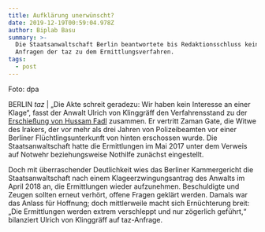 ```yaml
---
title: Aufklärung unerwünscht?
date: 2019-12-19T00:59:04.978Z
author: Biplab Basu
summary: >-
  Die Staatsanwaltschaft Berlin beantwortete bis Redaktionsschluss keine
  Anfragen der taz zu dem Ermittlungsverfahren.
tags:
  - post
---
```

Foto: dpa

BERLIN *taz* | „Die Akte schreit geradezu: Wir haben kein Interesse an einer Klage“, fasst der Anwalt Ulrich von Klinggräff den Verfahrensstand zu der [Erschießung von Hussam Fadl](https://taz.de/Sexuelle-Gewalt-in-Notunterkuenften/!5340498/) zusammen. Er vertritt Zaman Gate, die Witwe des Irakers, der vor mehr als drei Jahren von Polizeibeamten vor einer Berliner Flüchtlingsunterkunft von hinten erschossen wurde. Die Staatsanwaltschaft hatte die Ermittlungen im Mai 2017 unter dem Verweis auf Notwehr beziehungsweise Nothilfe zunächst eingestellt.

Doch mit überraschender Deutlichkeit wies das Berliner Kammergericht die Staatsanwaltschaft nach einem Klageerzwingungsantrag des Anwalts im April 2018 an, die Ermittlungen wieder aufzunehmen. Beschuldigte und Zeugen sollten erneut verhört, offene Fragen geklärt werden. Damals war das Anlass für Hoffnung; doch mittlerweile macht sich Ernüchterung breit: „Die Ermittlungen werden extrem verschleppt und nur zögerlich geführt,“ bilanziert Ulrich von Klinggräff auf taz-Anfrage.
